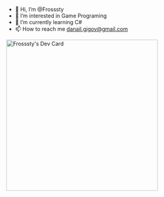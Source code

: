 - 👋 Hi, I’m @Frosssty
- 👀 I’m interested in Game Programing
- 🌱 I’m currently learning C# 
- 📫 How to reach me danail.gigov@gmail.com

<a href="https://app.daily.dev/Frosssty"><img src="https://api.daily.dev/devcards/fc3cd74e32df4586bfbeca16c6846fcf.png?r=1ou" width="400" alt="Frosssty's Dev Card"/></a>
<!---
Frosssty/Frosssty is a ✨ special ✨ repository because its `README.md` (this file) appears on your GitHub profile.
You can click the Preview link to take a look at your changes.
--->
